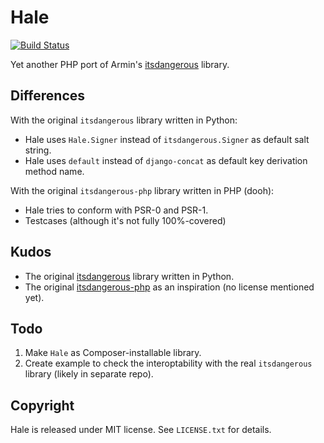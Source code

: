 Hale
====

[![Build Status](https://travis-ci.org/iromli/hale.png)](https://travis-ci.org/iromli/hale)

Yet another PHP port of Armin's [itsdangerous](https://github.com/mitsuhiko/itsdangerous) library.

Differences
-----------

With the original `itsdangerous` library written in Python:

* Hale uses `Hale.Signer` instead of `itsdangerous.Signer` as default salt string.
* Hale uses `default` instead of `django-concat` as default key derivation method name.

With the original `itsdangerous-php` library written in PHP (dooh):

* Hale tries to conform with PSR-0 and PSR-1.
* Testcases (although it's not fully 100%-covered)

Kudos
-----

* The original [itsdangerous](https://github.com/mitsuhiko/itsdangerous) library written in Python.
* The original [itsdangerous-php](https://github.com/mattbasta/itsdangerous-php) as an inspiration (no license mentioned yet).

Todo
----

1. Make `Hale` as Composer-installable library.
2. Create example to check the interoptability with the real `itsdangerous` library (likely in separate repo).

Copyright
---------

Hale is released under MIT license. See `LICENSE.txt` for details.
